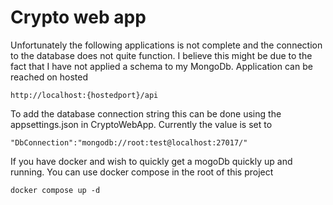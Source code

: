 # Crypto web app
Unfortunately the following applications is not complete and the connection to the database does not quite function. 
I believe this might be due to the fact that I have not applied a schema to my MongoDb. Application can be reached on hosted 
````
http://localhost:{hostedport}/api
````
To add the database connection string this can be done using the appsettings.json in CryptoWebApp. Currently the value is set to 
````
"DbConnection":"mongodb://root:test@localhost:27017/"
````

If you have docker and wish to quickly get a mogoDb quickly up and running. You can use docker compose in the root of this project

````
docker compose up -d
````
